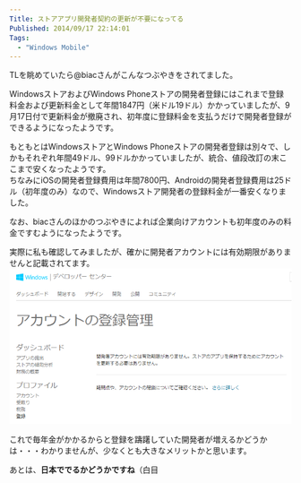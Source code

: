 ```yaml
---
Title: ストアアプリ開発者契約の更新が不要になってる
Published: 2014/09/17 22:14:01
Tags:
  - "Windows Mobile"
---
```


<?# OEmbed "https://twitter.com/biac/status/512147289293336578" /?>
TLを眺めていたら@biacさんがこんなつぶやきをされてました。

WindowsストアおよびWindows Phoneストアの開発者登録にはこれまで登録料金および更新料金として年間1847円（米ドル19ドル）かかっていましたが、9月17日付で更新料金が撤廃され、初年度に登録料金を支払うだけで開発者登録ができるようになったようです。

もともとはWindowsストアとWindows Phoneストアの開発者登録は別々で、しかもそれぞれ年間49ドル、99ドルかかっていましたが、統合、値段改訂の末ここまで安くなったようです。  
ちなみにiOSの開発者登録費用は年間7800円、Androidの開発者登録費用は25ドル（初年度のみ）なので、Windowsストア開発者の登録料金が一番安くなりました。

なお、biacさんのほかのつぶやきによれば企業向けアカウントも初年度のみの料金ですむようになったようです。


<?# OEmbed "https://twitter.com/biac/status/512149127589675008" /?>
実際に私も確認してみましたが、確かに開発者アカウントには有効期限がありませんと記載されてます。
![](20140917221136.png) 

これで毎年金がかかるからと登録を躊躇していた開発者が増えるかどうかは・・・わかりませんが、少なくとも大きなメリットかと思います。

あとは、**日本ででるかどうかですね**（白目
